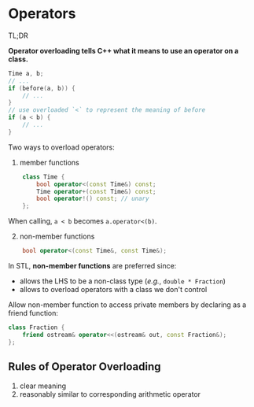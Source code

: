 # Operators

TL;DR

**Operator overloading tells C++ what it means to use an operator on a class.**

```cpp
Time a, b;
// ...
if (before(a, b)) {
    // ...
}
// use overloaded `<` to represent the meaning of before
if (a < b) {
    // ...
}
```

Two ways to overload operators:
1. member functions

```cpp
    class Time {
        bool operator<(const Time&) const;
        Time operator+(const Time&) const;
        bool operator!() const; // unary
    };
```

When calling, `a < b` becomes `a.operator<(b)`.

2. non-member functions
    
```cpp
    bool operator<(const Time&, const Time&);
```

In STL, **non-member functions** are preferred since:
- allows the LHS to be a non-class type (*e.g.*, `double * Fraction`)
- allows to overload operators with a class we don't control

Allow non-member function to access private members by declaring as a friend function:

```cpp
class Fraction {
    friend ostream& operator<<(ostream& out, const Fraction&);  
};
```

## Rules of Operator Overloading

1. clear meaning
2. reasonably similar to corresponding arithmetic operator

